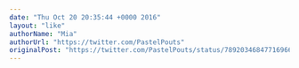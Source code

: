 ```yaml
---
date: "Thu Oct 20 20:35:44 +0000 2016"
layout: "like"
authorName: "Mia"
authorUrl: "https://twitter.com/PastelPouts"
originalPost: "https://twitter.com/PastelPouts/status/789203468477169664"
---
```

